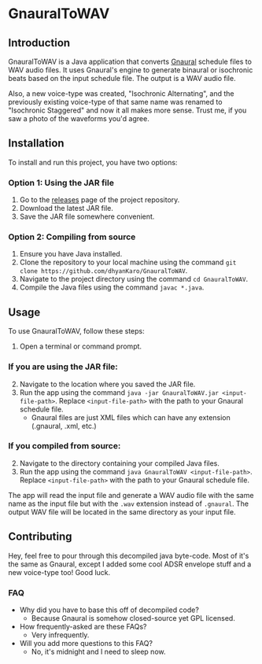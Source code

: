# GnauralToWAV

## Introduction

GnauralToWAV is a Java application that converts [Gnaural](https://sourceforge.net/projects/gnaural/) schedule files to WAV audio files. It uses Gnaural's engine to generate binaural or isochronic beats based on the input schedule file. The output is a WAV audio file.

Also, a new voice-type was created, "Isochronic Alternating", and the previously existing voice-type of that same name was renamed to "Isochronic Staggered" and now it all makes more sense. Trust me, if you saw a photo of the waveforms you'd agree.

## Installation

To install and run this project, you have two options:

### Option 1: Using the JAR file

1. Go to the [releases](https://github.com/dhyanKaro/GnauralToWAV/releases/) page of the project repository.
2. Download the latest JAR file.
3. Save the JAR file somewhere convenient.

### Option 2: Compiling from source

1. Ensure you have Java installed.
2. Clone the repository to your local machine using the command `git clone https://github.com/dhyanKaro/GnauralToWAV`.
3. Navigate to the project directory using the command `cd GnauralToWAV`.
4. Compile the Java files using the command `javac *.java`.

## Usage

To use GnauralToWAV, follow these steps:

1. Open a terminal or command prompt.

### If you are using the JAR file:

2. Navigate to the location where you saved the JAR file.
3. Run the app using the command `java -jar GnauralToWAV.jar <input-file-path>`. Replace `<input-file-path>` with the path to your Gnaural schedule file.
   * Gnaural files are just XML files which can have any extension (.gnaural, .xml, etc.)

### If you compiled from source:

2. Navigate to the directory containing your compiled Java files.
3. Run the app using the command `java GnauralToWAV <input-file-path>`. Replace `<input-file-path>` with the path to your Gnaural schedule file.
    

The app will read the input file and generate a WAV audio file with the same name as the input file but with the `.wav` extension instead of `.gnaural`. The output WAV file will be located in the same directory as your input file.

## Contributing

Hey, feel free to pour through this decompiled java byte-code. Most of it's the same as Gnaural, except I added some cool ADSR envelope stuff and a new voice-type too! Good luck.

### FAQ

- Why did you have to base this off of decompiled code?
  - Because Gnaural is somehow closed-source yet GPL licensed.
- How frequently-asked are these FAQs?
  - Very infrequently.
- Will you add more questions to this FAQ?
  - No, it's midnight and I need to sleep now.

